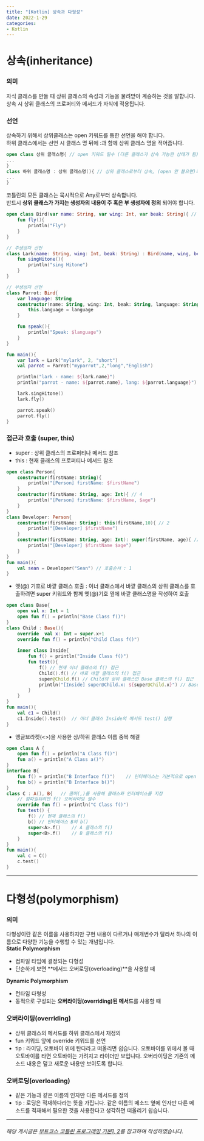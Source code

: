 ```yaml
---
title: "[Kotlin] 상속과 다형성"
date: 2022-1-29
categories:
- Kotlin
---
```

# 상속(inheritance)  
### 의미  
자식 클래스를 만들 때 상위 클래스의 속성과 기능을 물려받아 계승하는 것을 말합니다.  
상속 시 상위 클래스의 프로퍼티와 메서드가 자식에 적용됩니다.  

### 선언  
상속하기 위해서 상위클래스는 open 키워드를 통한 선언을 해야 합니다.  
하위 클래스에서는 선언 시 클래스 명 뒤에 :과 함께 상위 클래스 명을 적어줍니다.  

~~~kotlin
open class 상위 클래스명{ // open 키워드 필수 (다른 클래스가 상속 가능한 상태가 됨)
...
}
class 하위 클래스명 : 상위 클래스명(){ // 상위 클래스로부터 상속, (open 안 붙으면)최종 클래스로 파생 불가
...
}
~~~

코틀린의 모든 클래스는 묵시적으로 Any로부터 상속합니다.  
반드시 **상위 클래스가 가지는 생성자의 내용이 주 혹은 부 생성자에 정의** 되어야 합니다.  

~~~kotlin
open class Bird(var name: String, var wing: Int, var beak: String){ // 주생성자 및 프로퍼티 선언
    fun fly(){
        println("Fly")
    }
}

// 주생성자 선언
class Lark(name: String, wing: Int, beak: String) : Bird(name, wing, beak){
    fun singHitone(){
        println("sing Hitone")
    }
}

// 부생성자 선언
class Parrot: Bird{
    var language: String
    constructor(name: String, wing: Int, beak: String, language: String): super(name, wing, beak){
        this.language = language
    }

    fun speak(){
        println("Speak: $language")
    }
}

fun main(){
    var lark = Lark("mylark", 2, "short")
    val parrot = Parrot("myparrot",2,"long","English")

    println("lark - name: ${lark.name}")
    println("parrot - name: ${parrot.name}, lang: ${parrot.language}")

    lark.singHitone()
    lark.fly()

    parrot.speak()
    parrot.fly()
}
~~~

### 접근과 호출 (super, this)  
- super : 상위 클래스의 프로퍼티나 메서드 참조
- this : 현재 클래스의 프로퍼티나 메서드 참조  

~~~kotlin
open class Person{
    constructor(firstName: String){
        println("[Person] firstName: $firstName")
    }
    constructor(firstName: String, age: Int){ // 4
        println("[Person] firstName: $firstName, $age")
    }
}
class Developer: Person{
    constructor(firstName: String): this(firstName,10){ // 2
        println("[Developer] $firstName")
    }
    constructor(firstName: String, age: Int): super(firstName, age){ // 3
        println("[Developer] $firstName $age")
    }
}
fun main(){
    val sean = Developer("Sean") // 호출순서 : 1
}
~~~

- 엣(@) 기호로 바깥 클래스 호출 : 이너 클래스에서 바깥 클래스의 상위 클래스를 호출하려면 super 키워드와 함께 엣(@)기호 옆에 바깥 클래스명을 작성하여 호출  

~~~kotlin
open class Base{
    open val x: Int = 1
    open fun f() = println("Base Class f()")
}
class Child : Base(){
    override  val x: Int = super.x+1
    override fun f() = println("Child Class f()")
    
    inner class Inside{
        fun f() = println("Inside Class f()")
        fun test(){
            f() // 현재 이너 클래스의 f() 접근
            Child().f() // 바로 바깥 클래스의 f() 접근
            super@Child.f() // Child의 상위 클래스인 Base 클래스의 f() 접근
            println("[Inside] super@Child.x: ${super@Child.x}") // Base의 x 접근
        }
    }
}
fun main(){
    val c1 = Child()
    c1.Inside().test()  // 이너 클래스 Inside의 메서드 test() 실행
}
~~~~

- 앵글브라켓(<>)을 사용한 상/하위 클래스 이름 중복 해결  

~~~kotlin
open class A {
    open fun f() = println("A Class f()")
    fun a() = println("A Class a()")
}
interface B{
    fun f() = println("B Interface f()")    // 인터페이스는 기본적으로 open
    fun b() = println("B Interface b()")
}
class C : A(), B{   // 콤마(,)를 사용해 클래스와 인터페이스를 지정
    // 컴파일되려면 f() 오버라이딩 필수
    override fun f() = println("C Class f()")
    fun test() {
        f() // 현재 클래스의 f()
        b() // 인터페이스 B의 b()
        super<A>.f()    // A 클래스의 f()
        super<B>.f()    // B 클래스의 f()
    }
}
fun main(){
    val c = C()
    c.test()
}
~~~

---
# 다형성(polymorphism)  
### 의미  
다형성이란 같은 이름을 사용하지만 구현 내용이 다르거나 매개변수가 달라서 하나의 이름으로 다양한 기능을 수행할 수 있는 개념입니다.  
**Static Polymorphism**  
- 컴파일 타임에 결정되는 다형성  
- 단순하게 보면 **메서드 오버로딩(overloading)**을 사용할 때  

**Dynamic Polymorphism**  
- 런타임 다형성  
- 동적으로 구성되는 **오버라이딩(overriding)된 메서드**를 사용할 때  

### 오버라이딩(overriding)  
- 상위 클래스의 메서드를 하위 클래스에서 재정의  
- fun 키워드 앞에 override 키워드를 선언  
- tip : 라이딩, 오토바이 위에 탄다라고 떠올리면 쉽습니다. 오토바이를 위에서 볼 때 오토바이를 타면 오토바이는 가려지고 라이더만 보입니다. 오버라이딩은 기존의 메소드 내용은 덮고 새로운 내용만 보이도록 합니다.

### 오버로딩(overloading)  
- 같은 기능과 같은 이름의 인자만 다른 메서드를 정의  
- tip : 로딩은 적재하다라는 뜻을 가집니다. 같은 이름의 메소드 옆에 인자만 다른 메소드를 적재해서 필요한 것을 사용한다고 생각하면 떠올리기 쉽습니다.  

---
###### 해당 게시글은 [부트코스 코틀린 프로그래밍 기본1, 2](https://www.boostcourse.org/mo234/joinLectures/44859)를 참고하여 작성하였습니다.
